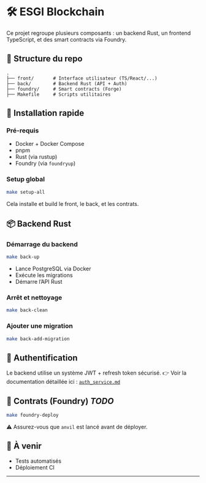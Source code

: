 # 🛠️ ESGI Blockchain

Ce projet regroupe plusieurs composants : un backend Rust, un frontend TypeScript, et des smart contracts via Foundry.

## 📁 Structure du repo
```
.
├── front/       # Interface utilisateur (TS/React/...)
├── back/        # Backend Rust (API + Auth)
├── foundry/     # Smart contracts (Forge)
├── Makefile     # Scripts utilitaires
```

## 🚀 Installation rapide
### Pré-requis
- Docker + Docker Compose
- pnpm
- Rust (via rustup)
- Foundry (via `foundryup`)

### Setup global
```bash
make setup-all
```
Cela installe et build le front, le back, et les contrats.


## 📦 Backend Rust

### Démarrage du backend
```bash
make back-up
```
- Lance PostgreSQL via Docker
- Exécute les migrations
- Démarre l’API Rust

### Arrêt et nettoyage
```bash
make back-clean
```

### Ajouter une migration
```bash
make back-add-migration
```

## 🔐 Authentification
Le backend utilise un système JWT + refresh token sécurisé.
👉 Voir la documentation détaillée ici : [`auth_service.md`](/back/src/services/auth_service.md)


## 📜 Contrats (Foundry) *TODO*
```bash
make foundry-deploy
```
⚠️ Assurez-vous que `anvil` est lancé avant de déployer.


## 🎯 À venir
- Tests automatisés
- Déploiement CI

---


